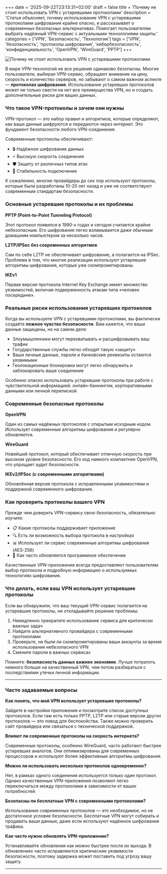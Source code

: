 +++
date = '2025-09-22T23:13:31+02:00'
draft = false
title = 'Почему не стоит использовать VPN с устаревшими протоколами'
description = 'Статья объясняет, почему использование VPN с устаревшими протоколами шифрования крайне опасно, и рассказывает о современных безопасных альтернативах. Помогает пользователям выбрать надёжный VPN-сервис с актуальными технологиями защиты.'
categories = ['VPN', 'Безопасность', 'Технологии']
tags = ['VPN', 'безопасность', 'протоколы шифрования', 'кибербезопасность', 'конфиденциальность', 'OpenVPN', 'WireGuard', 'PPTP']
+++

![Почему не стоит использовать VPN с устаревшими протоколами](https://imagestoring.fra1.cdn.digitaloceanspaces.com/C5A7CFF1-79EF-4362-B9FB-12A248049A5A.png)

В мире VPN-технологий не все решения одинаково безопасны. Многие пользователи, выбирая VPN-сервис, обращают внимание на цену, скорость и количество серверов, но забывают о самом важном аспекте — **протоколах шифрования**. Использование устаревших протоколов может не только свести на нет все преимущества VPN, но и создать дополнительные риски для ваших данных.

### Что такое VPN-протоколы и зачем они нужны

VPN-протокол — это набор правил и алгоритмов, которые определяют, как ваши данные шифруются и передаются через интернет. Это фундамент безопасности любого VPN-соединения.


Современные протоколы обеспечивают:

- 🔒 Надёжное шифрование данных
- ⚡ Высокую скорость соединения
- 🛡️ Защиту от различных типов атак
- 🔄 Стабильность подключения


К сожалению, многие провайдеры до сих пор используют протоколы, которые были разработаны 10-20 лет назад и уже не соответствуют современным стандартам безопасности.

### Основные устаревшие протоколы и их проблемы

**PPTP (Point-to-Point Tunneling Protocol)**

Этот протокол появился в 1990-х годах и сегодня считается крайне небезопасным. Его шифрование легко взламывается даже обычным домашним компьютером за несколько часов.


**L2TP/IPSec без современных алгоритмов**

Сам по себе L2TP не обеспечивает шифрование, а полагается на IPSec. Проблема в том, что многие реализации используют устаревшие алгоритмы шифрования, которые уже скомпрометированы.


**IKEv1**

Первая версия протокола Internet Key Exchange имеет множество уязвимостей, включая подверженность атакам типа «человек посередине».

### Реальные риски использования устаревших протоколов

Когда вы используете VPN с устаревшими протоколами, вы фактически создаёте **ложное чувство безопасности**. Вам кажется, что ваши данные защищены, но на самом деле:


- Злоумышленники могут перехватывать и расшифровывать ваш трафик
- Государственные службы легко обходят такую «защиту»
- Ваши личные данные, пароли и банковские реквизиты остаются уязвимыми
- Геолокационные блокировки могут легко обнаружить и заблокировать ваше соединение


Особенно опасно использовать устаревшие протоколы при работе с чувствительной информацией: онлайн-банкингом, корпоративными данными или личной перепиской.

### Современные безопасные протоколы

**OpenVPN**

Один из самых надёжных протоколов с открытым исходным кодом. Использует современные алгоритмы шифрования и регулярно обновляется.


**WireGuard**

Новейший протокол, который обеспечивает отличную скорость при высоком уровне безопасности. Его код намного компактнее OpenVPN, что упрощает аудит безопасности.


**IKEv2/IPSec (с современными алгоритмами)**

Обновлённая версия протокола с исправленными уязвимостями и поддержкой современного шифрования.

### Как проверить протоколы вашего VPN

Прежде чем доверить VPN-сервису свою безопасность, обязательно изучите:

- 📋 Какие протоколы поддерживает приложение
- 🔍 Есть ли возможность выбора протокола в настройках
- 📊 Использует ли сервис современные алгоритмы шифрования (AES-256)
- 🔄 Как часто обновляется программное обеспечение


Качественные VPN-приложения всегда предоставляют пользователям выбор протокола и подробную информацию о используемых технологиях шифрования.

### Что делать, если ваш VPN использует устаревшие протоколы

Если вы обнаружили, что ваш текущий VPN-сервис полагается на устаревшие протоколы, не откладывайте решение проблемы:


1. Немедленно прекратите использование сервиса для критически важных задач
2. Найдите альтернативного провайдера с современными протоколами
3. Проверьте, не были ли скомпрометированы ваши аккаунты за время использования небезопасного VPN
4. Смените пароли в важных сервисах


Помните: **безопасность данных важнее экономии**. Лучше потратить немного больше на качественный VPN, чем потом разбираться с последствиями утечки личной информации.

---

### Часто задаваемые вопросы

**Как понять, что мой VPN использует устаревшие протоколы?**

Зайдите в настройки приложения и посмотрите список доступных протоколов. Если там есть только PPTP, L2TP или старые версии других протоколов — это повод для беспокойства. Также можно проверить сайт провайдера или связаться с технической поддержкой.

**Влияют ли современные протоколы на скорость интернета?**

Современные протоколы, особенно WireGuard, часто работают быстрее устаревших аналогов. Они оптимизированы для современных процессоров и используют более эффективные алгоритмы шифрования.

**Можно ли использовать несколько протоколов одновременно?**

Нет, в рамках одного соединения используется только один протокол. Однако качественные VPN-приложения позволяют легко переключаться между протоколами в зависимости от ваших потребностей.

**Безопасны ли бесплатные VPN с современными протоколами?**

Использование современных протоколов — это необходимое, но не достаточное условие безопасности. Бесплатные VPN могут собирать и продавать ваши данные, даже если используют надёжное шифрование трафика.

**Как часто нужно обновлять VPN-приложение?**

Устанавливайте обновления как можно быстрее после их выхода. В обновлениях часто исправляются критические уязвимости безопасности, поэтому задержка может поставить под угрозу вашу защиту.

---